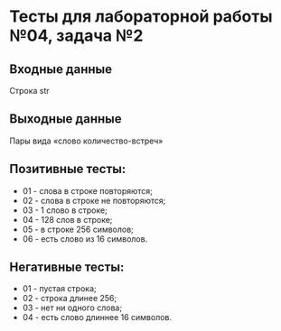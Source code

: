 # Тесты для лабораторной работы №04, задача №2

## Входные данные
Строка str

## Выходные данные
Пары вида «слово количество-встреч»

## Позитивные тесты:
- 01 - слова в строке повторяются;
- 02 - слова в строке не повторяются;
- 03 - 1 слово в строке;
- 04 - 128 слов в строке;
- 05 - в строке 256 символов;
- 06 - есть слово из 16 символов.

## Негативные тесты:
- 01 - пустая строка;
- 02 - строка длинее 256;
- 03 - нет ни одного слова;
- 04 - есть слово длиннее 16 символов.